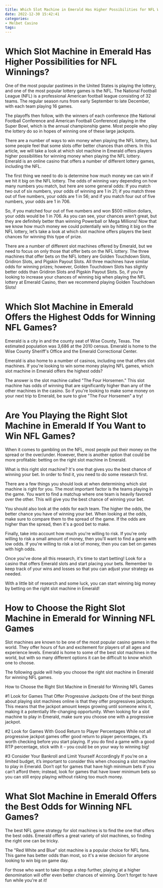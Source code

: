 ```yaml
---
title: Which Slot Machine in Emerald Has Higher Possibilities for NFL Winnings
date: 2022-12-30 15:42:41
categories:
- Melbet Casino
tags:
---
```



#  Which Slot Machine in Emerald Has Higher Possibilities for NFL Winnings?

One of the most popular pastimes in the United States is playing the lottery, and one of the most popular lottery games is the NFL. The National Football League (NFL) is a professional American football league consisting of 32 teams. The regular season runs from early September to late December, with each team playing 16 games.

The playoffs then follow, with the winners of each conference (the National Football Conference and American Football Conference) playing in the Super Bowl, which is the annual championship game. Most people who play the lottery do so in hopes of winning one of these large jackpots.

There are a number of ways to win money when playing the NFL lottery, but some people feel that some slots offer better chances than others. In this article, we will take a look at which slot machine in Emerald offers players higher possibilities for winning money when playing the NFL lottery. Emerald is an online casino that offers a number of different lottery games, including the NFL.

The first thing we need to do is determine how much money we can win if we hit it big on the NFL lottery. The odds of winning vary depending on how many numbers you match, but here are some general odds: If you match two out of six numbers, your odds of winning are 1 in 21; if you match three out of five numbers, your odds are 1 in 56; and if you match four out of five numbers, your odds are 1 in 706.

So, if you matched four out of five numbers and won $500 million dollars, your odds would be 1 in 706. As you can see, your chances aren’t great, but they are definitely better than winning Powerball or Mega Millions! Now that we know how much money we could potentially win by hitting it big on the NFL lottery, let’s take a look at which slot machine offers players the best chances for winning this type of prize.

There are a number of different slot machines offered by Emerald, but we need to focus on only those that offer bets on the NFL lottery. The three machines that offer bets on the NFL lottery are Golden Touchdown Slots, Gridiron Slots, and Pigskin Payout Slots. All three machines have similar odds for winning prizes; however, Golden Touchdown Slots has slightly better odds than Gridiron Slots and Pigskin Payout Slots. So, if you’re looking to increase your chances of winning big when playing the NFL lottery at Emerald Casino, then we recommend playing Golden Touchdown Slots!

#  Which Slot Machine in Emerald Offers the Highest Odds for Winning NFL Games?

Emerald is a city in and the county seat of Wise County, Texas. The estimated population was 3,686 at the 2010 census. Emerald is home to the Wise County Sheriff's Office and the Emerald Correctional Center.

Emerald is also home to a number of casinos, including one that offers slot machines. If you're looking to win some money playing NFL games, which slot machine in Emerald offers the highest odds?

The answer is the slot machine called "The Four Horsemen." This slot machine has odds of winning that are significantly higher than any of the other machines in the casino. So if you're looking to make some money on your next trip to Emerald, be sure to give "The Four Horsemen" a try!

#  Are You Playing the Right Slot Machine in Emerald If You Want to Win NFL Games?

When it comes to gambling on the NFL, most people put their money on the spread or the over/under. However, there is another option that could be more profitable: betting on the right slot machine in Emerald.

What is this right slot machine? It's one that gives you the best chance of winning your bet. In order to find it, you need to do some research first.

There are a few things you should look at when determining which slot machine is right for you. The most important factor is the teams playing in the game. You want to find a matchup where one team is heavily favored over the other. This will give you the best chance of winning your bet.

You should also look at the odds for each team. The higher the odds, the better chance you have of winning your bet. When looking at the odds, make sure to compare them to the spread of the game. If the odds are higher than the spread, then it's a good bet to make.

Finally, take into account how much you're willing to risk. If you're only willing to risk a small amount of money, then you'll want to find a game with low odds. If you're willing to risk a lot of money, then you can bet on games with high odds.

Once you've done all this research, it's time to start betting! Look for a casino that offers Emerald slots and start placing your bets. Remember to keep track of your wins and losses so that you can adjust your strategy as needed.

With a little bit of research and some luck, you can start winning big money by betting on the right slot machine in Emerald!

#  How to Choose the Right Slot Machine in Emerald for Winning NFL Games

Slot machines are known to be one of the most popular casino games in the world. They offer hours of fun and excitement for players of all ages and experience levels. Emerald is home to some of the best slot machines in the world, but with so many different options it can be difficult to know which one to choose.

The following guide will help you choose the right slot machine in Emerald for winning NFL games.

How to Choose the Right Slot Machine in Emerald for Winning NFL Games

#1 Look for Games That Offer Progressive Jackpots
One of the best things about playing slot machines online is that they offer progressives jackpots. This means that the jackpot amount keeps growing until someone wins it, making it a potentially life-changing opportunity. When looking for a slot machine to play in Emerald, make sure you choose one with a progressive jackpot.

#2 Look for Games With Good Return to Player Percentages
While not all progressive jackpot games offer good return to player percentages, it’s worth checking before you start playing. If you do find a game with a good RTP percentage, stick with it – you could be on your way to winning big!

#3 Consider Your Bankroll and Limit Yourself Accordingly
If you’re on a limited budget, it’s important to consider this when choosing a slot machine to play in Emerald. Don’t opt for games that have high minimum bets if you can’t afford them; instead, look for games that have lower minimum bets so you can still enjoy playing without risking too much money.

#  What Slot Machine in Emerald Offers the Best Odds for Winning NFL Games?

The best NFL game strategy for slot machines is to find the one that offers the best odds. Emerald offers a great variety of slot machines, so finding the right one can be tricky.

The "Red White and Blue" slot machine is a popular choice for NFL fans. This game has better odds than most, so it's a wise decision for anyone looking to win big on game day.

For those who want to take things a step further, playing at a higher denomination will offer even better chances of winning. Don't forget to have fun while you're at it!